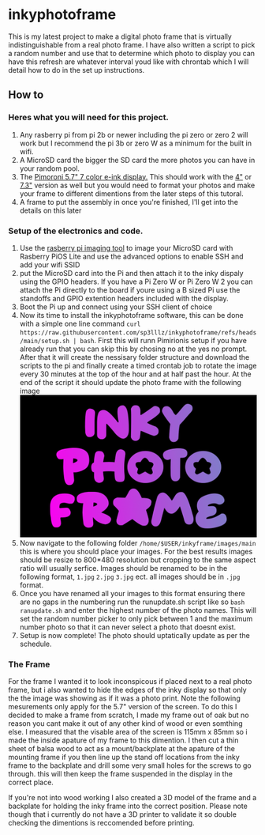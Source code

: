 # inkyphotoframe

This is my latest project to make a digital photo frame that is virtually indistinguishable from a real photo frame.
I have also written a script to pick a random number and use that to determine which photo to display you can have this refresh are whatever interval youd like with chrontab which I will detail how to do in the set up instructions.

## How to

### Heres what you will need for this project.

1. Any rasberry pi from pi 2b or newer including the pi zero or zero 2 will work but I recommend the pi 3b or zero W as a minimum for the built in wifi.
2. A MicroSD card the bigger the SD card the more photos you can have in your random pool.
3. The [Pimoroni 5.7" 7 color e-ink display.](https://shop.pimoroni.com/products/inky-impression-5-7) This should work with the [4"](https://shop.pimoroni.com/products/inky-impression-4) or [7.3"](https://shop.pimoroni.com/products/inky-impression-7-3) version as well but you would need to format your photos and make your frame to different dimentions from the later steps of this tutoral.
4. A frame to put the assembly in once you're finished, I'll get into the details on this later

### Setup of the electronics and code. 

1. Use the [rasberry pi imaging tool](https://www.raspberrypi.com/software/) to image your MicroSD card with Rasberry PiOS Lite and use the advanced options to enable SSH and add your wifi SSID
2. put the MicroSD card into the Pi and then attach it to the inky dispaly using the GPIO headers. If you have a Pi Zero W or Pi Zero W 2 you can attach the Pi directly to the board if youre using a B sized Pi use the standoffs and GPIO extention headers included with the display.
3. Boot the Pi up and connect using your SSH client of choice
4. Now its time to install the inkyphotoframe software, this can be done with a simple one line command `curl https://raw.githubusercontent.com/sp3lllz/inkyphotoframe/refs/heads/main/setup.sh | bash`. First this will runn Pimirionis setup if you have already run that you can skip this by chosing no at the yes no prompt. After that it will create the nessisary folder structure and download the scripts to the pi and finally create a timed crontab job to rotate the image every 30 minutes at the top of the hour and at half past the hour. At the end of the script it should update the photo frame with the following image ![inkytest.jpg](https://raw.githubusercontent.com/sp3lllz/inkyphotoframe/ebaf87d4ec4db4c45492eafdbb4082691fef1315/inkytest.jpg)
5. Now navigate to the following folder `/home/$USER/inkyframe/images/main` this is where you should place your images. For the best results images should be resize to 800*480 resolution but cropping to the same aspect ratio will usually serfice. Images should be renamed to be in the following format, `1.jpg` `2.jpg` `3.jpg` ect. all images should be in `.jpg` format.
6. Once you have renamed all your images to this format ensuring there are no gaps in the numbering run the runupdate.sh script like so `bash ranupdate.sh` and enter the highest number of the photo names. This will set the random number picker to only pick between 1 and the maximum number photo so that it can never select a photo that doesnt exist.
7. Setup is now complete! The photo should uptatically update as per the schedule. 

### The Frame

For the frame I wanted it to look inconspicous if placed next to a real photo frame, but i also wanted to hide the edges of the inky display so that only the the image was showing as if it was a photo print. Note the following mesurements only apply for the 5.7" version of the screen. 
To do this I decided to make a frame from scratch, I made my frame out of oak but no reason you cant make it out of any other kind of wood or even somthing else. I measured that the visable area of the screen is 115mm x 85mm so i made the inside apature of my frame to this dimention. I then cut a thin sheet of balsa wood to act as a mount/backplate at the apature of the mounting frame if you then line up the stand off locations from the inky frame to the backplate and drill some very small holes for the screws to go through. this will then keep the frame suspended in the display in the correct place.

If you're not into wood working I also created a 3D model of the frame and a backplate for holding the inky frame into the correct position. Please note though that i currently do not have a 3D printer to validate it so double checking the dimentions is reccomended before printing. 
